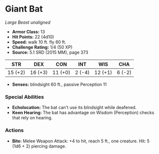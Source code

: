 # Giant Bat

*Large* *Beast* *unaligned*

- **Armor Class:** 13
- **Hit Points:** 22 (4d10)
- **Speed:** walk 10 ft. fly 60 ft.
- **Challenge Rating:** 1/4 (50 XP)
- **Source:** 5.1 SRD (2015 MM), page 373

| STR | DEX | CON | INT | WIS | CHA |
| --- | --- | --- | --- | --- | --- |
| 15 (+2) | 16 (+3) | 11 (+0) | 2 (-4) | 12 (+1) | 6 (-2) |

- **Senses:** blindsight 60 ft., passive Perception 11

### Special Abilities

- **Echolocation:** The bat can't use its blindsight while deafened.
- **Keen Hearing:** The bat has advantage on Wisdom (Perception) checks that rely on hearing.

### Actions

- **Bite:** Melee Weapon Attack: +4 to hit, reach 5 ft., one creature. Hit: 5 (1d6 + 2) piercing damage.


